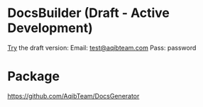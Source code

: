 # DocsBuilder (Draft - Active Development)

<a href="https://docsbuilder.aqibteam.com/">Try</a> the draft version:
Email: test@aqibteam.com
Pass: password


# Package
https://github.com/AqibTeam/DocsGenerator
